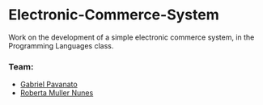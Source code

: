 # Electronic-Commerce-System
Work on the development of a simple electronic commerce system, in the Programming Languages class.

<h3>Team:</h3>

* [Gabriel Pavanato](https://github.com/Pavanato)
* [Roberta Muller Nunes](https://github.com/robertamuller)
